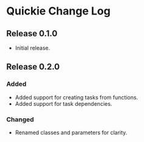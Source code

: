 # Quickie Change Log

## Release 0.1.0

- Initial release.

## Release 0.2.0

### Added

- Added support for creating tasks from functions.
- Added support for task dependencies.

### Changed

- Renamed classes and parameters for clarity.
